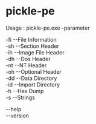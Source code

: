 # pickle-pe
Usage : pickle-pe.exe <file name> -parameter


-fi --File Information  
-sh --Section Header  
-ih --Image File Header  
-dh --Dos Header  
-nt --NT Header  
-oh --Optional Header  
-dd --Data Directory  
-id --Import Directory  
-h --Hex Dump  
-s --Strings  

--help  
--version

